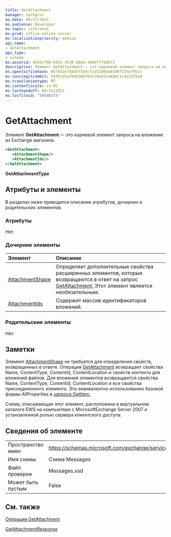 ```yaml
---
title: GetAttachment
manager: sethgros
ms.date: 09/17/2015
ms.audience: Developer
ms.topic: reference
ms.prod: office-online-server
ms.localizationpriority: medium
api_name:
- GetAttachment
api_type:
- schema
ms.assetid: 9443cf96-b451-4530-b868-490dff798673
description: Элемент GetAttachment — это корневой элемент запроса на вложение из Exchange магазина.
ms.openlocfilehash: 057b42e78845f583cf1e52804e0108f335ef951c
ms.sourcegitcommit: 54f6cd5a704b36b76d110ee53a6d6c1c3e15f5a9
ms.translationtype: MT
ms.contentlocale: ru-RU
ms.lasthandoff: 09/24/2021
ms.locfileid: "59546373"
---
```

# <a name="getattachment"></a>GetAttachment

Элемент **GetAttachment** — это корневой элемент запроса на вложение из Exchange магазина. 
  
```xml
<GetAttachment>
   <AttachmentShape/>
   <AttachmentIds/>
</GetAttachment>
```

 **GetAttachmentType**
## <a name="attributes-and-elements"></a>Атрибуты и элементы

В разделах ниже приводится описание атрибутов, дочерних и родительских элементов.
  
### <a name="attributes"></a>Атрибуты

Нет.
  
### <a name="child-elements"></a>Дочерние элементы

|**Элемент**|**Описание**|
|:-----|:-----|
|[AttachmentShape](attachmentshape.md) <br/> |Определяет дополнительные свойства расширенных элементов, которые возвращаются в ответ на запрос [GetAttachment.](getattachment.md) Этот элемент является необязательным.  <br/> |
|[AttachmentIds](attachmentids.md) <br/> |Содержит массив идентификаторов вложений.  <br/> |
   
### <a name="parent-elements"></a>Родительские элементы

Нет.
  
## <a name="remarks"></a>Заметки

Элемент [AttachmentShape](attachmentshape.md) не требуется для определения свойств, возвращенных в ответе. Операция [GetAttachment](getattachment-operation.md) возвращает свойства Name, ContentType, ContentId, ContentLocation и свойств контента для вложений файлов. Для вложений элементов возвращаются свойства Name, ContentType, ContentId, ContentLocation и все свойства присоединенного элемента. Это эквивалентно использованию базовой формы AllProperties в [запросе GetItem.](getitem.md) 
  
Схема, описывающая этот элемент, расположена в виртуальном каталоге EWS на компьютере с MicrosoftExchange Server 2007 и установленной ролью сервера клиентского доступа.
  
## <a name="element-information"></a>Сведения об элементе

|||
|:-----|:-----|
|Пространство имен  <br/> |https://schemas.microsoft.com/exchange/services/2006/messages  <br/> |
|Имя схемы  <br/> |Схема Messages  <br/> |
|Файл проверки  <br/> |Messages.xsd  <br/> |
|Может быть пустым  <br/> |False  <br/> |
   
## <a name="see-also"></a>См. также



[Операция GetAttachment](getattachment-operation.md)
  
[GetAttachmentResponse](getattachmentresponse.md)

